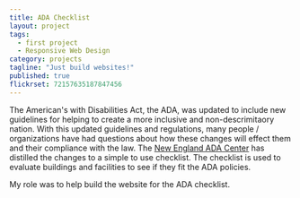 ```yaml
---
title: ADA Checklist
layout: project
tags:
  - first project
  - Responsive Web Design
category: projects
tagline: "Just build websites!"
published: true
flickrset: 72157635187847456
---
```


The American's with Disabilities Act, the ADA, was updated to include new guidelines for helping to create a more inclusive and non-descrimitaory nation. With this updated guidelines and regulations, many people / organizations have had questions about how these changes will effect them and their compliance with the law. The [New England ADA Center](http://newenglandada.org) has distilled the changes to a simple to use checklist. The checklist is used to evaluate buildings and facilities to see if they fit the ADA policies.

My role was to help build the website for the ADA checklist.
